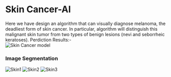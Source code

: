 # Skin Cancer-AI

Here we have design an algorithm that can visually diagnose melanoma, the deadliest form of skin cancer. In particular, algorithm will distinguish this malignant skin tumor from two types of benign lesions (nevi and seborrheic keratoses).
Perdiction Results:-<br>
![Skin Cancer model](https://raw.githubusercontent.com/sarthaksahni1/AiConclave-Medical/master/images/Skin%20Prediction.png)<br>
### Image Segmentation
![Skin1](https://raw.githubusercontent.com/sarthaksahni1/AiConclave-Medical/master/images/skin%202.png)
![Skin2](https://raw.githubusercontent.com/sarthaksahni1/AiConclave-Medical/master/images/skin%203.png)
![Skin3](https://raw.githubusercontent.com/sarthaksahni1/AiConclave-Medical/master/images/skin%204.png)
